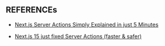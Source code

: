 ## REFERENCEs

- [Next.js Server Actions Simply Explained in just 5 Minutes](https://www.youtube.com/watch?v=m0Ao0cu7GmY)

- [Next.js 15 just fixed Server Actions (faster & safer)](https://www.youtube.com/watch?v=JEvwFTY_xIA)
